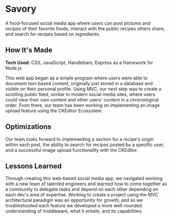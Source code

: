 # Savory
A food-focused social media app where users can post pictures and recipes of their favorite foods, interact with the public recipes others share, and search for recipes based on ingredients.

<!-- link to project, img embedded -->

## How It's Made
**Tech Used:** CSS, JavaScript, Handlebars, Express as a framework for Node.js

This web app began as a simple program where users were able to document text-based content, originally just stored in a database and visible on their personal profile. Using MVC, our next step was to create a scrolling public feed, similar to modern social media sites, where users could view their own content and other users' content in a chronological order. From there, our team has been working on implementing an image upload feature using the CKEditor Ecosystem.

## Optimizations

Our team looks forward to implementing a section for a recipe's origin within each post, the ability to search for recipes posted by a specific user, and a successful image upload functionality with the CKEditor.

## Lessons Learned

Through creating this web-based social media app, we navigated working with a new team of talented engineers and learned how to come together as a community to delegate tasks and depend on each other depending on each dev's area of expertise. Working to create a project using the MVC architectural paradigm was an opportunity for growth, and as we troubleshooted each feature we developed a more well-rounded understanding of middleware, what it entails, and its capabilities.
